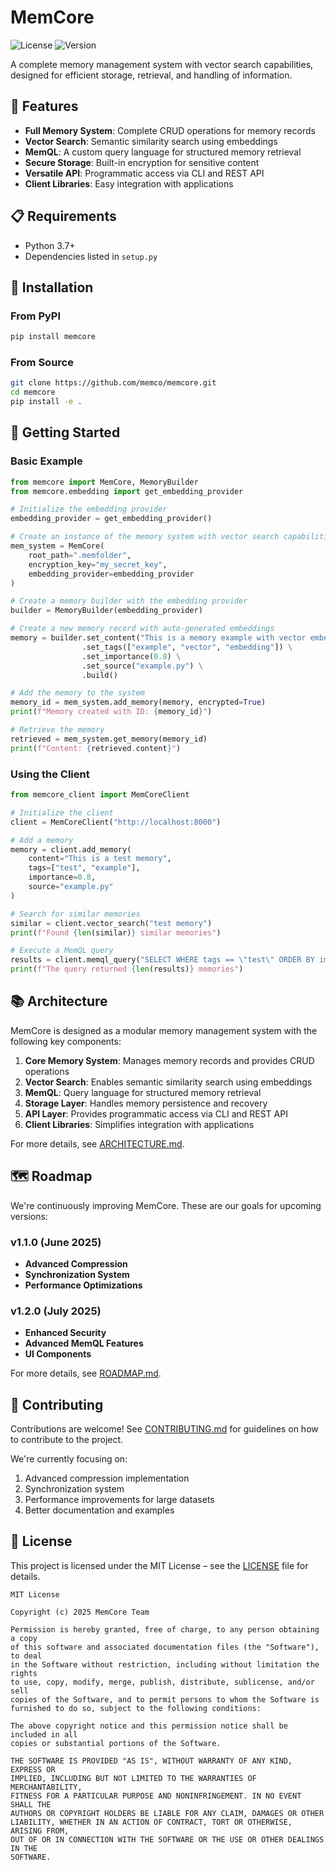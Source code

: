 # MemCore

![License](https://img.shields.io/badge/license-MIT-blue.svg)
![Version](https://img.shields.io/badge/version-1.0.0-green.svg)

A complete memory management system with vector search capabilities, designed for efficient storage, retrieval, and handling of information.

## 🚀 Features

* **Full Memory System**: Complete CRUD operations for memory records
* **Vector Search**: Semantic similarity search using embeddings
* **MemQL**: A custom query language for structured memory retrieval
* **Secure Storage**: Built-in encryption for sensitive content
* **Versatile API**: Programmatic access via CLI and REST API
* **Client Libraries**: Easy integration with applications

## 📋 Requirements

* Python 3.7+
* Dependencies listed in `setup.py`

## 🔧 Installation

### From PyPI

```bash
pip install memcore
```

### From Source

```bash
git clone https://github.com/memco/memcore.git
cd memcore
pip install -e .
```

## 🏁 Getting Started

### Basic Example

```python
from memcore import MemCore, MemoryBuilder
from memcore.embedding import get_embedding_provider

# Initialize the embedding provider
embedding_provider = get_embedding_provider()

# Create an instance of the memory system with vector search capabilities
mem_system = MemCore(
    root_path=".memfolder",
    encryption_key="my_secret_key",
    embedding_provider=embedding_provider
)

# Create a memory builder with the embedding provider
builder = MemoryBuilder(embedding_provider)

# Create a new memory record with auto-generated embeddings
memory = builder.set_content("This is a memory example with vector embedding") \
                .set_tags(["example", "vector", "embedding"]) \
                .set_importance(0.8) \
                .set_source("example.py") \
                .build()

# Add the memory to the system
memory_id = mem_system.add_memory(memory, encrypted=True)
print(f"Memory created with ID: {memory_id}")

# Retrieve the memory
retrieved = mem_system.get_memory(memory_id)
print(f"Content: {retrieved.content}")
```

### Using the Client

```python
from memcore_client import MemCoreClient

# Initialize the client
client = MemCoreClient("http://localhost:8000")

# Add a memory
memory = client.add_memory(
    content="This is a test memory",
    tags=["test", "example"],
    importance=0.8,
    source="example.py"
)

# Search for similar memories
similar = client.vector_search("test memory")
print(f"Found {len(similar)} similar memories")

# Execute a MemQL query
results = client.memql_query("SELECT WHERE tags == \"test\" ORDER BY importance DESC")
print(f"The query returned {len(results)} memories")
```

## 📚 Architecture

MemCore is designed as a modular memory management system with the following key components:

1. **Core Memory System**: Manages memory records and provides CRUD operations
2. **Vector Search**: Enables semantic similarity search using embeddings
3. **MemQL**: Query language for structured memory retrieval
4. **Storage Layer**: Handles memory persistence and recovery
5. **API Layer**: Provides programmatic access via CLI and REST API
6. **Client Libraries**: Simplifies integration with applications

For more details, see [ARCHITECTURE.md](ARCHITECTURE.md).

## 🗺️ Roadmap

We're continuously improving MemCore. These are our goals for upcoming versions:

### v1.1.0 (June 2025)

* **Advanced Compression**
* **Synchronization System**
* **Performance Optimizations**

### v1.2.0 (July 2025)

* **Enhanced Security**
* **Advanced MemQL Features**
* **UI Components**

For more details, see [ROADMAP.md](ROADMAP.md).

## 👥 Contributing

Contributions are welcome! See [CONTRIBUTING.md](CONTRIBUTING.md) for guidelines on how to contribute to the project.

We're currently focusing on:

1. Advanced compression implementation
2. Synchronization system
3. Performance improvements for large datasets
4. Better documentation and examples

## 📄 License

This project is licensed under the MIT License – see the [LICENSE](LICENSE) file for details.

```
MIT License

Copyright (c) 2025 MemCore Team

Permission is hereby granted, free of charge, to any person obtaining a copy
of this software and associated documentation files (the "Software"), to deal
in the Software without restriction, including without limitation the rights
to use, copy, modify, merge, publish, distribute, sublicense, and/or sell
copies of the Software, and to permit persons to whom the Software is
furnished to do so, subject to the following conditions:

The above copyright notice and this permission notice shall be included in all
copies or substantial portions of the Software.

THE SOFTWARE IS PROVIDED "AS IS", WITHOUT WARRANTY OF ANY KIND, EXPRESS OR
IMPLIED, INCLUDING BUT NOT LIMITED TO THE WARRANTIES OF MERCHANTABILITY,
FITNESS FOR A PARTICULAR PURPOSE AND NONINFRINGEMENT. IN NO EVENT SHALL THE
AUTHORS OR COPYRIGHT HOLDERS BE LIABLE FOR ANY CLAIM, DAMAGES OR OTHER
LIABILITY, WHETHER IN AN ACTION OF CONTRACT, TORT OR OTHERWISE, ARISING FROM,
OUT OF OR IN CONNECTION WITH THE SOFTWARE OR THE USE OR OTHER DEALINGS IN THE
SOFTWARE.
```